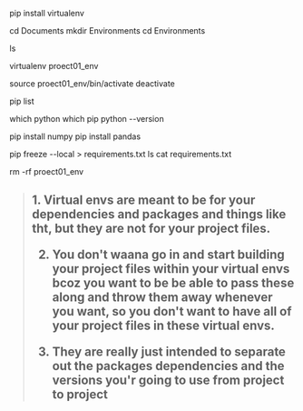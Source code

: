 pip install virtualenv

cd Documents
mkdir Environments
cd Environments

ls

virtualenv proect01_env

source proect01_env/bin/activate
deactivate


pip list

which python
which pip
python --version

pip install numpy
pip install pandas

pip freeze --local > requirements.txt
ls
cat requirements.txt

rm -rf proect01_env 

><h2>
>1. Virtual envs are meant to be for your dependencies and packages and things like tht, but they are not for your project files.
>
>2. You don't waana go in and start building your project files within your virtual envs bcoz you want to be be able to pass these along and throw them away whenever you want, so you don't want to have all of your project files in these virtual envs.
>
>3. They are really just intended to separate out the packages dependencies and the versions you'r going to use from project to project   
</h2>
